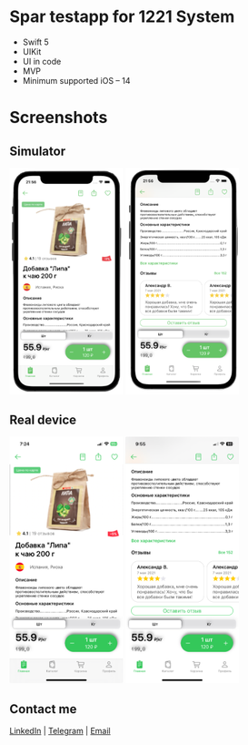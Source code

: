 
# Spar testapp for 1221 System

* Swift 5
* UIKit
* UI in code
* MVP
* Minimum supported iOS – 14

# Screenshots

## Simulator

<img src="https://github.com/SemennikovNA/test/blob/main/Media/simulator1.png" width="200"> <img src="https://github.com/SemennikovNA/test/blob/main/Media/simulator2.png" width="200">

## Real device

<img src="https://github.com/SemennikovNA/test/blob/main/Media/phone1.jpg" width="200"> <img src="https://github.com/SemennikovNA/test/blob/main/Media/phone2.png" width="200">

## Contact me
[LinkedIn](https://www.linkedin.com/in/nikita-semennikov-73a020253/ "https://www.linkedin.com/in/nikita-semennikov-73a020253/") | [Telegram](https://t.me/NikitaAndreevich10 "@NikitaAndreevich10") | [Email](mailto:semennikovna@yandex.ru "semennikovna@yandex.ru")
